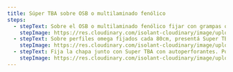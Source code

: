 ```yaml
---
title: Súper TBA sobre OSB o multilaminado fenólico
steps:
  - stepText: Sobre el OSB o multilaminado fenólico fijar con grampas o clavos la membrana impermeable respirable Covering.
    stepImage: https://res.cloudinary.com/isolant-cloudinary/image/upload/f_auto,q_auto:good/website-2021/instructions/super-tba-sobre-osb-o-multilaminado-fenolico/isolant-aislantes-linea-vivienda-super-tba-sobre-osb-o-multilaminado-fenolico-paso-a-paso-colocacion-1.jpg
  - stepText: Sobre perfiles omega fijados cada 80cm, presentá Super TBA con el aluminio mirando "hacia arriba". No te olvides de termo soldar las uniones.
    stepImage: https://res.cloudinary.com/isolant-cloudinary/image/upload/f_auto,q_auto:good/website-2021/instructions/super-tba-sobre-osb-o-multilaminado-fenolico/isolant-aislantes-linea-vivienda-super-tba-sobre-osb-o-multilaminado-fenolico-paso-a-paso-colocacion-2.jpg
  - stepText: Fija la chapa junto con Super TBA con autoperforantes. Podés termo soldar varios rollos en el piso y subirlos para ahorrar tiempos de colocación y mano de obra.
    stepImage: https://res.cloudinary.com/isolant-cloudinary/image/upload/f_auto,q_auto:good/website-2021/instructions/super-tba-sobre-osb-o-multilaminado-fenolico/isolant-aislantes-linea-vivienda-super-tba-sobre-osb-o-multilaminado-fenolico-paso-a-paso-colocacion-3.jpg
---
```


